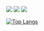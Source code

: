  <img src="https://img.shields.io/badge/Seonghwan-7A1FA2?style=flat&logo=Aiqfome&logoColor=white"/>
 <img src="https://img.shields.io/badge/DongA Univ.-FF9900?style=flat&logo=American Express&logoColor=white"/>
 <img src="https://img.shields.io/badge/Liverpool-EC1C24?style=flat&logo=Awsome Lists&logoColor=white"/>

[![Top Langs](https://github-readme-stats.vercel.app/api/top-langs/?username=seonghwan66&layout=compact)](https://github.com/seonghwan66/github-readme-stats)
